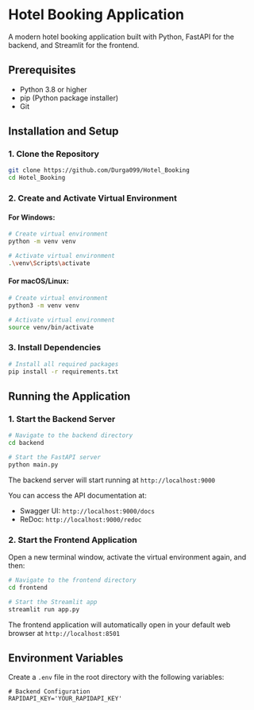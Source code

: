 ﻿# Hotel Booking Application

A modern hotel booking application built with Python, FastAPI for the backend, and Streamlit for the frontend.

## Prerequisites

- Python 3.8 or higher
- pip (Python package installer)
- Git

## Installation and Setup

### 1. Clone the Repository

```bash
git clone https://github.com/Durga099/Hotel_Booking
cd Hotel_Booking
```

### 2. Create and Activate Virtual Environment

#### For Windows:
```bash
# Create virtual environment
python -m venv venv

# Activate virtual environment
.\venv\Scripts\activate
```

#### For macOS/Linux:
```bash
# Create virtual environment
python3 -m venv venv

# Activate virtual environment
source venv/bin/activate
```

### 3. Install Dependencies

```bash
# Install all required packages
pip install -r requirements.txt
```

## Running the Application

### 1. Start the Backend Server

```bash
# Navigate to the backend directory
cd backend

# Start the FastAPI server
python main.py
```

The backend server will start running at `http://localhost:9000`

You can access the API documentation at:
- Swagger UI: `http://localhost:9000/docs`
- ReDoc: `http://localhost:9000/redoc`

### 2. Start the Frontend Application

Open a new terminal window, activate the virtual environment again, and then:

```bash
# Navigate to the frontend directory
cd frontend

# Start the Streamlit app
streamlit run app.py
```

The frontend application will automatically open in your default web browser at `http://localhost:8501`

## Environment Variables

Create a `.env` file in the root directory with the following variables:

```env
# Backend Configuration
RAPIDAPI_KEY='YOUR_RAPIDAPI_KEY'
